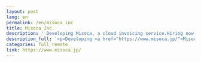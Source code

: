 ```yaml
---
layout: post
lang: en
permalink: /en/misoca_inc
title: Misoca Inc.
description: ' Developing Misoca, a cloud invoicing service.Hiring now '
description_full: '<p>Developing <a href="https://www.misoca.jp/">Misoca</a>, a cloud invoicing service.<a href="https://recruit.misoca.jp/">Hiring now</a></p>'
categories: full_remote
link: https://www.misoca.jp/
---
```

